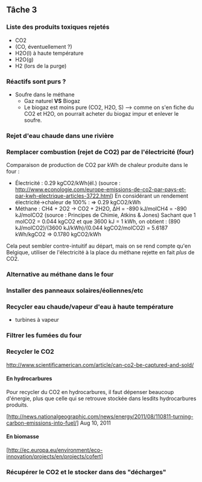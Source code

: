 Tâche 3
-------

### Liste des produits toxiques rejetés

- CO2
- (CO, éventuellement ?)
- H2O(l) à haute température
- H2O(g)
- H2 (lors de la purge)

### Réactifs sont purs ?

- Soufre dans le méthane
    - Gaz naturel **VS** Biogaz
    - Le biogaz est moins pure (CO2, H2O, S) --> comme on s'en fiche du CO2 et H2O, on pourrait acheter du biogaz impur et enlever le soufre.

### Rejet d'eau chaude dans une rivière


### Remplacer combustion (rejet de CO2) par de l'électricité (four)

Comparaison de production de CO2 par kWh de chaleur produite dans le four :

- Électricité : 0.29 kgCO2/kWh(él.) (source : http://www.econologie.com/europe-emissions-de-co2-par-pays-et-par-kwh-electrique-articles-3722.html)
  En considérant un rendement électricité->chaleur de 100% :
  => 0.29 kgCO2/kWh
- Méthane : CH4 + 2O2 -> CO2 + 2H2O, ΔH = -890 kJ/molCH4 = -890 kJ/molCO2 (source : Principes de Chimie, Atkins & Jones)
  Sachant que 1 molCO2 = 0.044 kgCO2 et que 3600 kJ = 1 kWh, on obtient :
  (890 kJ/molCO2)/(3600 kJ/kWh)/(0.044 kgCO2/molCO2) = 5.6187 kWh/kgCO2
  => 0.1780 kgCO2/kWh

Cela peut sembler contre-intuitif au départ, mais on se rend compte qu'en Belgique, utiliser de l'électricité à la place du méthane rejette en fait _plus_ de CO2.

### Alternative au méthane dans le four


### Installer des panneaux solaires/éoliennes/etc


### Recycler eau chaude/vapeur d'eau à haute température

- turbines à vapeur

### Filtrer les fumées du four


### Recycler le CO2

http://www.scientificamerican.com/article/can-co2-be-captured-and-sold/

#### En hydrocarbures

Pour recycler du CO2 en hydrocarbures, il faut dépenser beaucoup d'énergie, plus que celle qui se retrouve stockée dans lesdits hydrocarbures produits.

[http://news.nationalgeographic.com/news/energy/2011/08/110811-turning-carbon-emissions-into-fuel/] Aug 10, 2011

#### En biomasse

[http://ec.europa.eu/environment/eco-innovation/projects/en/projects/cofert]


### Récupérer le CO2 et le stocker dans des "décharges"

